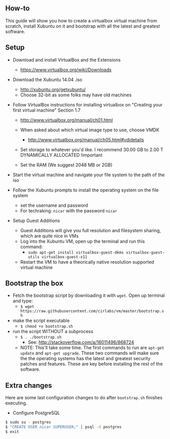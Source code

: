 How-to
------
This guide will show you how to create a virtualbox virtual machine from scratch, install Xubuntu on it and bootstrap with all the latest and greatest software.

## Setup
- Download and install VirtualBox and the Extensions
    - https://www.virtualbox.org/wiki/Downloads

- Download the Xubuntu 14.04 .iso
    - http://xubuntu.org/getxubuntu/
    - Choose 32-bit as some folks may have old machines

- Follow VirtualBox instructions for installing virtualbox on "Creating your first virtual machine" Section 1.7
    - http://www.virtualbox.org/manual/ch01.html
    - When asked about which virtual image type to use, choose VMDK
        - http://www.virtualbox.org/manual/ch05.html#vdidetails
    - Set storage to whatever you'd like. I recommend 30.00 GB to 2.00 T DYNAMICALLY ALLOCATED !important

    - Set the RAM (We suggest 2048 MB or 2GB)


- Start the virtual machine and navigate your file system to the path of the iso

- Follow the Xubuntu prompts to install the operating system on the file system
    - set the username and password
    - For techraking: `nicar` with the password `nicar`

- Setup Guest Additions
    - Guest Additions will give you full resolution and filesystem sharing, which are quite nice in VMs
    - Log into the Xubuntu VM, open up the terminal and run this command:
        - `sudo apt-get install virtualbox-guest-dkms virtualbox-guest-utils virtualbox-guest-x11`
    - Restart the VM to have a theorically native resolution supported virtual machine

## Bootstrap the box
- Fetch the bootstrap script by downloading it with `wget`. Open up terminal and type:
    - `$ wget https://raw.githubusercontent.com/cirlabs/vm/master/bootstrap.sh`
- make the script executable
    - `$ chmod +x bootstrap.sh`
- run the script WITHOUT a subprocess
    - `$ . ./bootstrap.sh`
        - See: http://stackoverflow.com/a/16011496/868724
    - NOTE: This'll take some time. The first commands to run are `apt-get update` and `apt-get upgrade`. These two commands will make sure the the operating systems has the latest and greatest security patches and features. These are key before installing the rest of the software.

## Extra changes
Here are some last configuration changes to do after `bootstrap.sh` finishes executing.

- Configure PostgreSQL

```bash
$ sudo su - postgres
$ "CREATE USER nicar SUPERUSER;" | psql -d postgres
$ exit
```
